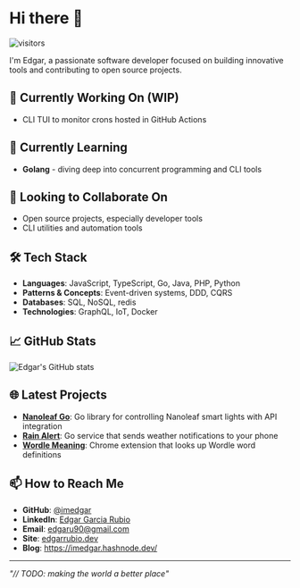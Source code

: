 # Hi there 👋

![visitors](https://visitor-badge.laobi.icu/badge?page_id=imedgar.visitor-badge)

I'm Edgar, a passionate software developer focused on building innovative tools and contributing to open source projects.

## 🔭 Currently Working On (WIP)

- CLI TUI to monitor crons hosted in GitHub Actions

## 🌱 Currently Learning

- **Golang** - diving deep into concurrent programming and CLI tools

## 👯 Looking to Collaborate On

- Open source projects, especially developer tools
- CLI utilities and automation tools

## 🛠️ Tech Stack

- **Languages**: JavaScript, TypeScript, Go, Java, PHP, Python
- **Patterns & Concepts**: Event-driven systems, DDD, CQRS
- **Databases**: SQL, NoSQL, redis
- **Technologies**: GraphQL, IoT, Docker

## 📈 GitHub Stats

![Edgar's GitHub stats](https://github-readme-stats.vercel.app/api?username=imedgar&show_icons=true&theme=radical)

## 🌐 Latest Projects

- **[Nanoleaf Go](https://github.com/imedgar/nanoleaf-go)**: Go library for controlling Nanoleaf smart lights with API integration
- **[Rain Alert](https://github.com/imedgar/rain-alert)**: Go service that sends weather notifications to your phone
- **[Wordle Meaning](https://github.com/imedgar/wordle-meaning)**: Chrome extension that looks up Wordle word definitions

## 📫 How to Reach Me

- **GitHub**: [@imedgar](https://github.com/imedgar)
- **LinkedIn**: [Edgar Garcia Rubio](https://www.linkedin.com/in/edgar-garcia-rubio/)
- **Email**: <edgaru90@gmail.com>
- **Site**: [edgarrubio.dev](https://edgarrubio.dev/)
- **Blog**: <https://imedgar.hashnode.dev/>

---
*"// TODO: making the world a better place"*
